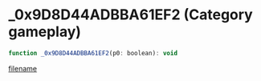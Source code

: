 # _0x9D8D44ADBBA61EF2 (Category gameplay)

```js
function _0x9D8D44ADBBA61EF2(p0: boolean): void
```

[filename](_0x9D8D44ADBBA61EF2_m.md ':include')